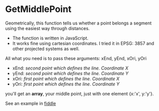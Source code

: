 # GetMiddlePoint

Geometrically, this function tells us whether a point belongs a segment using the easiest way through distances.
- The function is written in JavaScript.
- It works fine using cartesian coordinates. I tried it in EPSG: 3857 and other projected systems as well.

All what you need is to pass these arguments: xEnd, yEnd, xOri, yOri
- xEnd: _second point which defines the line. Coordinate X_
- yEnd: _second point which defines the line. Coordinate Y_
- xOri: _first point which defines the line. Coordinate X_
- yOri: _first point which defines the line. Coordinate Y_

you'll get an **array**, your middle point, just with one element {x:'x', y:'y'}.

See an example in [fiddle](http://jsfiddle.net/rafaelfernandezgis/1Lgxqp01/2/)
